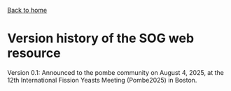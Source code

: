 [Back to home](https://fsnibs10.github.io/SOG/)

# Version history of the SOG web resource

Version 0.1: Announced to the pombe community on August 4, 2025, at the 12th International Fission Yeasts Meeting (Pombe2025) in Boston.
